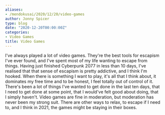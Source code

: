 ```yaml
---
aliases:
- /mendokusai/2020/12/20/video-games
author: Jonny Spicer
type: blog
date: "2020-12-20T00:00:00Z"
categories:
- Video Games
title: Video Games
---
```

I've always played a lot of video games. They're the best tools for escapism I've ever found, and I've spent most of my life wanting to escape from things. Having just finished
Cyberpunk 2077 in less than 10 days, I've realised that that sense of escapism is pretty addictive, and I think I'm hooked. When there is something I want to play, it's all that I
think about, it dominates my free time and to be honest, I feel totally out of control of it. There's been a lot of things I've wanted to get done in the last ten days, that I need
to get done at some point, that I would've felt good about doing, that I simply haven't. Video games are fine in moderation, but moderation has never been my strong suit. There are
other ways to relax, to escape if I need to, and I think in 2021, the games might be staying in their boxes.
